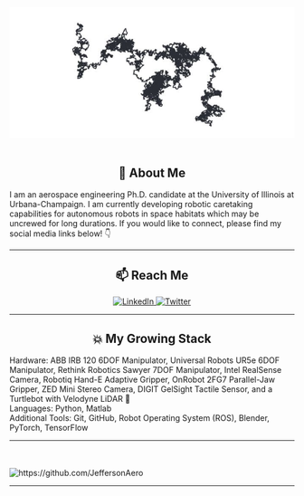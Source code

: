 
<div align="center">
  <img src="https://github.com/JeffersonAero/JeffersonAero/blob/main/random_walk.jpg" alt="banner" width="700px"/>
</div>
<br>

<h2 align="center"> 🤖 About Me </h2>
<p align="left">
I am an aerospace engineering Ph.D. candidate at the University of Illinois at Urbana-Champaign. I am currently developing robotic caretaking capabilities for autonomous robots in space habitats which may be uncrewed for long durations. If you would like to connect, please find my social media links below! 👇
  
 <hr>
<h2  align="center">📫 Reach Me </h2>
<p align="center">
<a target="_blank" href="https://www.linkedin.com/in/hollymdinkel">
  <img src="https://edent.github.io/SuperTinyIcons/images/svg/linkedin.svg" width="80px" title="LinkedIn"/>
</a>
<a target="_blank" href="https://twitter.com/Jefferson_Aero">
  <img src="https://edent.github.io/SuperTinyIcons/images/svg/twitter.svg" width="80px" title="Twitter"/>
</a>
 
 <hr>

<h2 align="center"> 💥 My Growing Stack</h2>
Hardware: ABB IRB 120 6DOF Manipulator, Universal Robots UR5e 6DOF Manipulator, Rethink Robotics Sawyer 7DOF Manipulator, Intel RealSense Camera, Robotiq Hand-E Adaptive Gripper, OnRobot 2FG7 Parallel-Jaw Gripper, ZED Mini Stereo Camera, DIGIT GelSight Tactile Sensor, and a Turtlebot with Velodyne LiDAR 🐢 
<br>
Languages: Python, Matlab
<br>
Additional Tools: Git, GitHub, Robot Operating System (ROS), Blender, PyTorch, TensorFlow

</p>
<hr>
 <br> <br>
  <img src="https://komarev.com/ghpvc/?username=JeffersonAero" alt="https://github.com/JeffersonAero" />
</p>

<hr>
